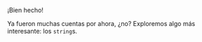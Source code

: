 ¡Bien hecho!

Ya fueron muchas cuentas por ahora, ¿no? Exploremos algo más interesante: los `string`s. 